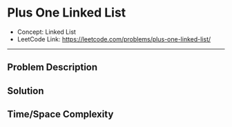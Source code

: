 # Plus One Linked List

- Concept: Linked List
- LeetCode Link: https://leetcode.com/problems/plus-one-linked-list/

---

## Problem Description

## Solution

## Time/Space Complexity

